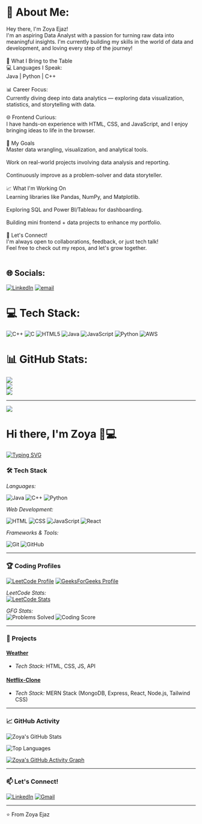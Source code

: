 # 💫 About Me:
Hey there, I'm Zoya Ejaz!<br>I'm an aspiring Data Analyst with a passion for turning raw data into meaningful insights. I'm currently building my skills in the world of data and development, and loving every step of the journey!<br><br>🚀 What I Bring to the Table<br>💻 Languages I Speak:<br>Java | Python | C++<br><br>📊 Career Focus:<br>Currently diving deep into data analytics — exploring data visualization, statistics, and storytelling with data.<br><br>🌐 Frontend Curious:<br>I have hands-on experience with HTML, CSS, and JavaScript, and I enjoy bringing ideas to life in the browser.<br><br>🎯 My Goals<br>Master data wrangling, visualization, and analytical tools.<br><br>Work on real-world projects involving data analysis and reporting.<br><br>Continuously improve as a problem-solver and data storyteller.<br><br>📈 What I'm Working On<br>Learning libraries like Pandas, NumPy, and Matplotlib.<br><br>Exploring SQL and Power BI/Tableau for dashboarding.<br><br>Building mini frontend + data projects to enhance my portfolio.<br><br>🤝 Let's Connect!<br>I'm always open to collaborations, feedback, or just tech talk!<br>Feel free to check out my repos, and let's grow together.<br><br>


## 🌐 Socials:
[![LinkedIn](https://img.shields.io/badge/LinkedIn-%230077B5.svg?logo=linkedin&logoColor=white)](https://linkedin.com/in/https://www.linkedin.com/in/zoya1509/) [![email](https://img.shields.io/badge/Email-D14836?logo=gmail&logoColor=white)](mailto:zejaz6806@gmail.com) 

# 💻 Tech Stack:
![C++](https://img.shields.io/badge/c++-%2300599C.svg?style=for-the-badge&logo=c%2B%2B&logoColor=white) ![C](https://img.shields.io/badge/c-%2300599C.svg?style=for-the-badge&logo=c&logoColor=white) ![HTML5](https://img.shields.io/badge/html5-%23E34F26.svg?style=for-the-badge&logo=html5&logoColor=white) ![Java](https://img.shields.io/badge/java-%23ED8B00.svg?style=for-the-badge&logo=openjdk&logoColor=white) ![JavaScript](https://img.shields.io/badge/javascript-%23323330.svg?style=for-the-badge&logo=javascript&logoColor=%23F7DF1E) ![Python](https://img.shields.io/badge/python-3670A0?style=for-the-badge&logo=python&logoColor=ffdd54) ![AWS](https://img.shields.io/badge/AWS-%23FF9900.svg?style=for-the-badge&logo=amazon-aws&logoColor=white)
# 📊 GitHub Stats:
![](https://github-readme-stats.vercel.app/api?username=zoyaejaz&theme=dark&hide_border=false&include_all_commits=false&count_private=false)<br/>
![](https://nirzak-streak-stats.vercel.app/?user=zoyaejaz&theme=dark&hide_border=false)<br/>
![](https://github-readme-stats.vercel.app/api/top-langs/?username=zoyaejaz&theme=dark&hide_border=false&include_all_commits=false&count_private=false&layout=compact)

---
[![](https://visitcount.itsvg.in/api?id=zoyaejaz&icon=0&color=0)](https://visitcount.itsvg.in)

<!-- Proudly created with GPRM ( https://gprm.itsvg.in ) -->

# Hi there, I'm Zoya 👨💻

[![Typing SVG](https://readme-typing-svg.herokuapp.com?font=Fira+Code&pause=1000&color=54A6FF&width=435&lines=Problem+Solver;DSA+Enthusiast;Full+Stack+Developer;Open+Source+Contributor)](https://git.io/typing-svg)

### 🛠 Tech Stack

*Languages:*

![Java](https://img.shields.io/badge/-Java-007396?style=flat-square&logo=java&logoColor=white)
![C++](https://img.shields.io/badge/-C++-00599C?style=flat-square&logo=c%2B%2B&logoColor=white)
![Python](https://img.shields.io/badge/-Python-3776AB?style=flat-square&logo=python&logoColor=white)

*Web Development:*

![HTML](https://img.shields.io/badge/-HTML5-E34F26?style=flat-square&logo=html5&logoColor=white)
![CSS](https://img.shields.io/badge/-CSS3-1572B6?style=flat-square&logo=css3&logoColor=white)
![JavaScript](https://img.shields.io/badge/-JavaScript-F7DF1E?style=flat-square&logo=javascript&logoColor=black)
![React](https://img.shields.io/badge/-React-61DAFB?style=flat-square&logo=react&logoColor=black)

*Frameworks & Tools:*

![Git](https://img.shields.io/badge/-Git-F05032?style=flat-square&logo=git&logoColor=white)
![GitHub](https://img.shields.io/badge/-GitHub-181717?style=flat-square&logo=github&logoColor=white)

---

### 🏆 Coding Profiles

[![LeetCode Profile](https://img.shields.io/badge/-LeetCode-FFA116?style=flat-square&logo=leetcode&logoColor=black)](https://leetcode.com/u/zoyaejaz/)
[![GeeksForGeeks Profile](https://img.shields.io/badge/-GeeksForGeeks-2F8D46?style=flat-square&logo=geeksforgeeks&logoColor=white)](https://www.geeksforgeeks.org/user/zejaz4fye/)

*LeetCode Stats:*  
[![LeetCode Stats](https://leetcard.jacoblin.cool/zoyaejaz?theme=dark&font=ABeeZee&border=0&radius=20)](https://leetcode.com/zoyaejaz/)

*GFG Stats:*  
![Problems Solved](https://img.shields.io/badge/Solved-300%2B%20Problems-brightgreen?style=flat-square)
![Coding Score](https://img.shields.io/badge/Coding%20Score-500%2B-blue?style=flat-square)

---

### 🚀 Projects

#### [Weather](https://github.com/Zoyaejaz/weather)
- *Tech Stack:* HTML, CSS, JS, API

#### [Netflix-Clone](https://github.com/Zoyaejaz/netflix-clone)
- *Tech Stack:* MERN Stack (MongoDB, Express, React, Node.js, Tailwind CSS)
  
---

### 📈 GitHub Activity

![Zoya's GitHub Stats](https://github-readme-stats.vercel.app/api?username=Zoyaejaz&show_icons=true&theme=radical&hide_border=true&include_all_commits=true)

![Top Languages](https://github-readme-stats.vercel.app/api/top-langs/?username=Zoyaejaz&layout=compact&theme=radical&hide_border=true)

[![Zoya's GitHub Activity Graph](https://github-readme-activity-graph.vercel.app/graph?username=Zoyaejaz&theme=react-dark&hide_border=true)](https://github.com/ashutosh00710/github-readme-activity-graph)

---

### 📫 Let's Connect!

[![LinkedIn](https://img.shields.io/badge/-LinkedIn-0A66C2?style=flat-square&logo=linkedin&logoColor=white)](www.linkedin.com/in/zoya1509)
[![Gmail](https://img.shields.io/badge/-Email-D14836?style=flat-square&logo=gmail&logoColor=white)](mailto:zejaz6806@gmail.com)

---


⭐ From Zoya Ejaz
